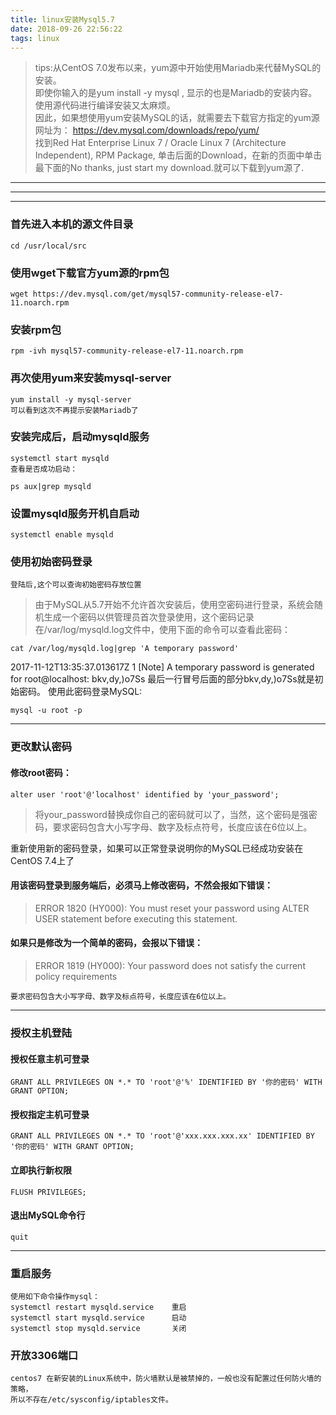 ```yaml
---
title: linux安装Mysql5.7
date: 2018-09-26 22:56:22
tags: linux
---
```

>tips:从CentOS 7.0发布以来，yum源中开始使用Mariadb来代替MySQL的安装。  
即使你输入的是yum install -y mysql , 显示的也是Mariadb的安装内容。使用源代码进行编译安装又太麻烦。  
因此，如果想使用yum安装MySQL的话，就需要去下载官方指定的yum源  
网址为： 
https://dev.mysql.com/downloads/repo/yum/   
找到Red Hat Enterprise Linux 7 / Oracle Linux 7 (Architecture Independent), RPM Package,
单击后面的Download，在新的页面中单击最下面的No thanks, just start my download.就可以下载到yum源了.

<!--more-->
---
---
---



### 首先进入本机的源文件目录
```
cd /usr/local/src
```
### 使用wget下载官方yum源的rpm包

`wget https://dev.mysql.com/get/mysql57-community-release-el7-11.noarch.rpm`

### 安装rpm包
```
rpm -ivh mysql57-community-release-el7-11.noarch.rpm
```

### 再次使用yum来安装mysql-server
```
yum install -y mysql-server
可以看到这次不再提示安装Mariadb了
```

### 安装完成后，启动mysqld服务
```
systemctl start mysqld
查看是否成功启动：

ps aux|grep mysqld
```

### 设置mysqld服务开机自启动
```
systemctl enable mysqld
```

### 使用初始密码登录
`登陆后,这个可以查询初始密码存放位置`

>由于MySQL从5.7开始不允许首次安装后，使用空密码进行登录，系统会随机生成一个密码以供管理员首次登录使用，这个密码记录在/var/log/mysqld.log文件中，使用下面的命令可以查看此密码：

`
cat /var/log/mysqld.log|grep 'A temporary password'
`  
>
2017-11-12T13:35:37.013617Z 1 [Note] A temporary password is generated for root@localhost: bkv,dy,)o7Ss
最后一行冒号后面的部分bkv,dy,)o7Ss就是初始密码。 
使用此密码登录MySQL:  

`
mysql -u root -p
`
  
---
### 更改默认密码

#### 修改root密码：

`
alter user 'root'@'localhost' identified by 'your_password'; 
 `

>将your_password替换成你自己的密码就可以了，当然，这个密码是强密码，要求密码包含大小写字母、数字及标点符号，长度应该在6位以上。 

重新使用新的密码登录，如果可以正常登录说明你的MySQL已经成功安装在CentOS 7.4上了

#### 用该密码登录到服务端后，必须马上修改密码，不然会报如下错误：
>ERROR 1820 (HY000): You must reset your password using ALTER USER statement before executing this statement.

#### 如果只是修改为一个简单的密码，会报以下错误：
>ERROR 1819 (HY000): Your password does not satisfy the current policy requirements  

`要求密码包含大小写字母、数字及标点符号，长度应该在6位以上。`  

---

### 授权主机登陆
#### 授权任意主机可登录
`GRANT ALL PRIVILEGES ON *.* TO 'root'@'%' IDENTIFIED BY '你的密码' WITH GRANT OPTION; 
` 

#### 授权指定主机可登录 
`GRANT ALL PRIVILEGES ON *.* TO 'root'@'xxx.xxx.xxx.xx' IDENTIFIED BY '你的密码' WITH GRANT OPTION;`

#### 立即执行新权限

`FLUSH PRIVILEGES;`  

#### 退出MySQL命令行
`quit`

---

### 重启服务
```
使用如下命令操作mysql： 
systemctl restart mysqld.service    重启
systemctl start mysqld.service 		启动
systemctl stop mysqld.service	    关闭
```

### 开放3306端口
```
centos7 在新安装的Linux系统中，防火墙默认是被禁掉的，一般也没有配置过任何防火墙的策略，  
所以不存在/etc/sysconfig/iptables文件。

```

